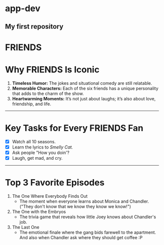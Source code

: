 # app-dev
My first repository
---
# FRIENDS 
# Why FRIENDS Is Iconic  
1. **Timeless Humor:** The jokes and situational comedy are still relatable.  
2. **Memorable Characters:** Each of the six friends has a unique personality that adds to the charm of the show.  
3. **Heartwarming Moments:** It’s not just about laughs; it’s also about love, friendship, and life.  
---
# Key Tasks for Every FRIENDS Fan  
- [x] Watch all 10 seasons.  
- [x] Learn the lyrics to *Smelly Cat.*  
- [x] Ask people "How you doin'?  
- [x] Laugh, get mad, and cry. 
---
# Top 3 Favorite Episodes   
1. The One Where Everybody Finds Out  
   - The moment when everyone learns about Monica and Chandler. ("They don't know that we know they know we know!")  
2. The One with the Embryos
   - The trivia game that reveals how little Joey knows about Chandler's job.  
3. The Last One  
   - The emotional finale where the gang bids farewell to the apartment. And also when Chandler ask where they should get coffee :P

